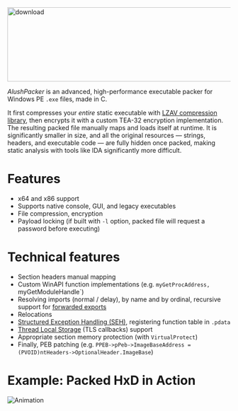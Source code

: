 
<img width="1280" height="168" alt="download" src="https://github.com/user-attachments/assets/d56f58bc-70ef-4d57-964f-8749aa1ed921" />

*AlushPacker* is an advanced, high-performance executable packer for Windows PE `.exe` files, made in C.

It first compresses your *entire* static executable with [LZAV compression library](https://github.com/avaneev/lzav), then encrypts it with a custom TEA-32 encryption implementation. The resulting packed file manually maps and loads itself at runtime. It is significantly smaller in size, and all the original resources —  strings, headers, and executable code — are fully hidden once packed, making static analysis with tools like IDA significantly more difficult.

# Features

* x64 and x86 support
* Supports native console, GUI, and legacy executables
* File compression, encryption
* Payload locking (if built with `-l` option, packed file will request a password before executing)
# Technical features
* Section headers manual mapping
* Custom WinAPI function implementations (e.g. `myGetProcAddress, `myGetModuleHandle`)
* Resolving imports (normal / delay), by name and by ordinal, recursive support for [forwarded exports](https://devblogs.microsoft.com/oldnewthing/20060719-24/?p=30473)
* Relocations
* [Structured Exception Handling (SEH)](https://learn.microsoft.com/en-us/cpp/cpp/structured-exception-handling-c-cpp?view=msvc-170), registering function table in `.pdata`
* [Thread Local Storage](https://learn.microsoft.com/en-us/windows/win32/procthread/thread-local-storage) (TLS callbacks) support
* Appropriate section memory protection (with `VirtualProtect`)
* Finally, PEB patching (e.g. `PPEB->pPeb->ImageBaseAddress = (PVOID)ntHeaders->OptionalHeader.ImageBase`)
 # Example: Packed HxD in Action

![Animation](https://github.com/user-attachments/assets/09efedd6-6a3a-43ce-9bfe-2d7816cf01b7)


